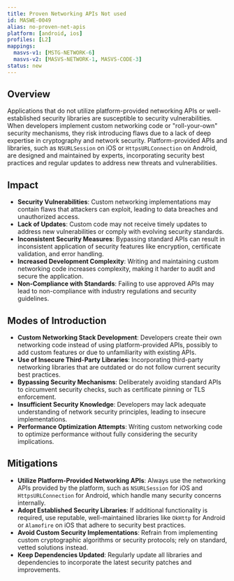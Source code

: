 ```yaml
---
title: Proven Networking APIs Not used
id: MASWE-0049
alias: no-proven-net-apis
platform: [android, ios]
profiles: [L2]
mappings:
  masvs-v1: [MSTG-NETWORK-6]
  masvs-v2: [MASVS-NETWORK-1, MASVS-CODE-3]
status: new
---
```


## Overview

Applications that do not utilize platform-provided networking APIs or well-established security libraries are susceptible to security vulnerabilities. When developers implement custom networking code or "roll-your-own" security mechanisms, they risk introducing flaws due to a lack of deep expertise in cryptography and network security. Platform-provided APIs and libraries, such as `NSURLSession` on iOS or `HttpsURLConnection` on Android, are designed and maintained by experts, incorporating security best practices and regular updates to address new threats and vulnerabilities.

## Impact

- **Security Vulnerabilities**: Custom networking implementations may contain flaws that attackers can exploit, leading to data breaches and unauthorized access.
- **Lack of Updates**: Custom code may not receive timely updates to address new vulnerabilities or comply with evolving security standards.
- **Inconsistent Security Measures**: Bypassing standard APIs can result in inconsistent application of security features like encryption, certificate validation, and error handling.
- **Increased Development Complexity**: Writing and maintaining custom networking code increases complexity, making it harder to audit and secure the application.
- **Non-Compliance with Standards**: Failing to use approved APIs may lead to non-compliance with industry regulations and security guidelines.

## Modes of Introduction

- **Custom Networking Stack Development**: Developers create their own networking code instead of using platform-provided APIs, possibly to add custom features or due to unfamiliarity with existing APIs.
- **Use of Insecure Third-Party Libraries**: Incorporating third-party networking libraries that are outdated or do not follow current security best practices.
- **Bypassing Security Mechanisms**: Deliberately avoiding standard APIs to circumvent security checks, such as certificate pinning or TLS enforcement.
- **Insufficient Security Knowledge**: Developers may lack adequate understanding of network security principles, leading to insecure implementations.
- **Performance Optimization Attempts**: Writing custom networking code to optimize performance without fully considering the security implications.

## Mitigations

- **Utilize Platform-Provided Networking APIs**: Always use the networking APIs provided by the platform, such as `NSURLSession` for iOS and `HttpsURLConnection` for Android, which handle many security concerns internally.
- **Adopt Established Security Libraries**: If additional functionality is required, use reputable, well-maintained libraries like `OkHttp` for Android or `Alamofire` on iOS that adhere to security best practices.
- **Avoid Custom Security Implementations**: Refrain from implementing custom cryptographic algorithms or security protocols; rely on standard, vetted solutions instead.
- **Keep Dependencies Updated**: Regularly update all libraries and dependencies to incorporate the latest security patches and improvements.
